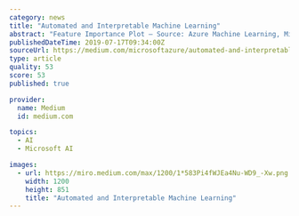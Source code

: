 ```yaml
---
category: news
title: "Automated and Interpretable Machine Learning"
abstract: "Feature Importance Plot — Source: Azure Machine Learning, Microsoft Below are some useful resources that you might want to check out while learning more about automated ML and model interpretability: Automated machine mearning is a capability that allows ..."
publishedDateTime: 2019-07-17T09:34:00Z
sourceUrl: https://medium.com/microsoftazure/automated-and-interpretable-machine-learning-d07975741298
type: article
quality: 53
score: 53
published: true

provider:
  name: Medium
  id: medium.com

topics:
  - AI
  - Microsoft AI

images:
  - url: https://miro.medium.com/max/1200/1*583Pi4fWJEa4Nu-WD9_-Xw.png
    width: 1200
    height: 851
    title: "Automated and Interpretable Machine Learning"
---
```

